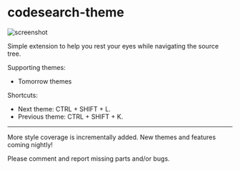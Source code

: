 codesearch-theme
================

![screenshot](https://raw.githubusercontent.com/chaopeng/codesearch-theme/master/screenshot/screenshot.png)

Simple extension to help you rest your eyes while navigating the source tree.

Supporting themes:
- Tomorrow themes

Shortcuts:
- Next theme: CTRL + SHIFT + L.
- Previous theme: CTRL + SHIFT + K.

---

More style coverage is incrementally added.
New themes and features coming nightly!

Please comment and report missing parts and/or bugs.
